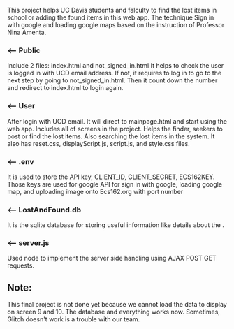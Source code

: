 This project helps UC Davis students and falculty to find the lost items in school 
or adding the found items in this web app. The technique Sign in with google and loading google maps based on the instruction of Professor Nina Amenta.

### <-- Public
Include 2 files: index.html and not_signed_in.html
It helps to check the user is logged in with UCD email address. If not, it requires to log in to go to the next step by going to not_signed_in.html. 
Then it count down the number and redirect to index.html to login again.

### <-- User
After login with UCD email. It will direct to mainpage.html and start using the web app.
Includes all of screens in the project. Helps the finder, seekers to post or find the lost items. Also searching the lost items in the system.
It also has reset.css, displayScript.js, script.js, and style.css files.

### <-- .env
It is used to store the API key, CLIENT_ID, CLIENT_SECRET, ECS162KEY. Those keys are used for google API for sign in with google, loading google map, 
and uploading image onto Ecs162.org with port number

### <-- LostAndFound.db
It is the sqlite database for storing useful information like details about the .

### <-- server.js
Used node to implement the server side handling using AJAX POST GET requests. 

Note:
----
This final project is not done yet because we cannot load the data to display on screen 9 and 10. 
The database and everything works now. Sometimes, Glitch doesn't work is a trouble with our team.